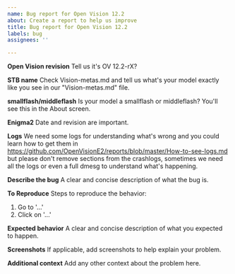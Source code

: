 ```yaml
---
name: Bug report for Open Vision 12.2
about: Create a report to help us improve
title: Bug report for Open Vision 12.2
labels: bug
assignees: ''

---
```


**Open Vision revision**
Tell us it's OV 12.2-rX?

**STB name**
Check Vision-metas.md and tell us what's your model exactly like you see in our "Vision-metas.md" file.

**smallflash/middleflash**
Is your model a smallflash or middleflash? You'll see this in the About screen.

**Enigma2**
Date and revision are important.

**Logs**
We need some logs for understanding what's wrong and you could learn how to get them in https://github.com/OpenVisionE2/reports/blob/master/How-to-see-logs.md but please don't remove sections from the crashlogs, sometimes we need all the logs or even a full dmesg to understand what's happening.

**Describe the bug**
A clear and concise description of what the bug is.

**To Reproduce**
Steps to reproduce the behavior:
1. Go to '...'
2. Click on '...'

**Expected behavior**
A clear and concise description of what you expected to happen.

**Screenshots**
If applicable, add screenshots to help explain your problem.

**Additional context**
Add any other context about the problem here.
